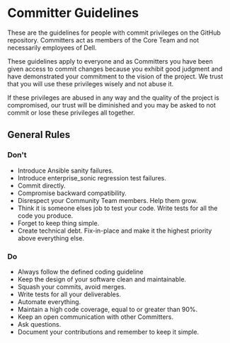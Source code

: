 <!--
Copyright (c) 2022 Dell Inc., or its subsidiaries. All Rights Reserved.

Licensed under the GPL, Version 3.0 (the "License");
you may not use this file except in compliance with the License.
You may obtain a copy of the License at

    https://www.gnu.org/licenses/gpl-3.0.txt
-->

# Committer Guidelines

These are the guidelines for people with commit privileges on the GitHub repository. Committers act as members of the Core Team and not necessarily employees of Dell.

These guidelines apply to everyone and as Committers you have been given access to commit changes because you exhibit good judgment and have demonstrated your commitment to the vision of the project. We trust that you will use these privileges wisely and not abuse it.

If these privileges are abused in any way and the quality of the project is compromised, our trust will be diminished and you may be asked to not commit or lose these privileges all together.

## General Rules

### Don't

* Introduce Ansible sanity failures.
* Introduce enterprise_sonic regression test failures.
* Commit directly.
* Compromise backward compatibility.
* Disrespect your Community Team members. Help them grow.
* Think it is someone elses job to test your code. Write tests for all the code you produce.
* Forget to keep thing simple.
* Create technical debt. Fix-in-place and make it the highest priority above everything else.


### Do

* Always follow the defined coding guideline
* Keep the design of your software clean and maintainable.
* Squash your commits, avoid merges.
* Write tests for all your deliverables.
* Automate everything.
* Maintain a high code coverage, equal to or greater than 90%.
* Keep an open communication with other Committers.
* Ask questions.
* Document your contributions and remember to keep it simple.
